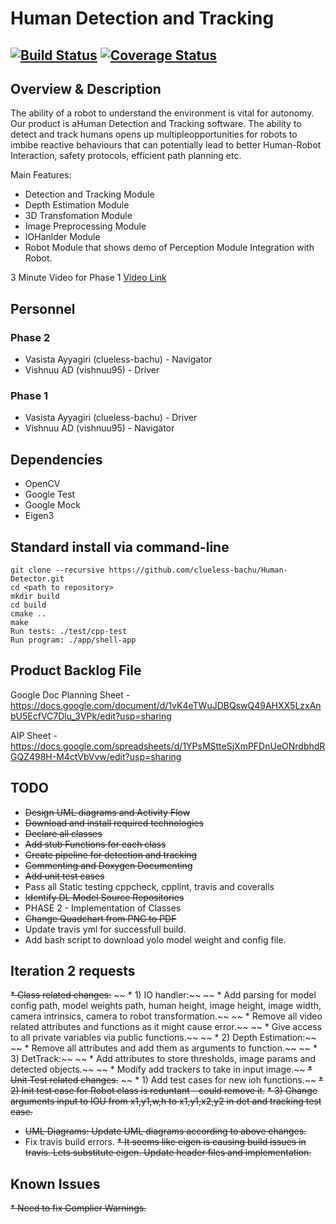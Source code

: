 # Human Detection and Tracking
[![Build Status](https://travis-ci.org/clueless-bachu/Human-Detector.svg?branch=master)](https://travis-ci.org/clueless-bachu/Human-Detector)
[![Coverage Status](https://coveralls.io/repos/github/clueless-bachu/Human-Detector/badge.svg?branch=master)](https://coveralls.io/github/clueless-bachu/Human-Detector?branch=master)
---

## Overview & Description

The  ability  of  a  robot  to  understand  the  environment  is  vital  for  autonomy.   Our  product  is  aHuman Detection and Tracking software.  The ability to detect and track humans opens up multipleopportunities for robots to imbibe reactive behaviours that can potentially lead to better Human-Robot Interaction, safety protocols, efficient path planning etc.

Main Features:
* Detection and Tracking Module
* Depth Estimation Module
* 3D Transfomation Module
* Image Preprocessing Module
* IOHanlder Module
* Robot Module that shows demo of Perception Module Integration with Robot.

3 Minute Video for Phase 1
[Video Link](https://www.youtube.com/watch?v=N3DkdJLmnMI&feature=youtu.be)

## Personnel

### Phase 2
* Vasista Ayyagiri (clueless-bachu) - Navigator
* Vishnuu AD (vishnuu95) - Driver

### Phase 1
* Vasista Ayyagiri (clueless-bachu) - Driver
* Vishnuu AD (vishnuu95) - Navigator

## Dependencies

* OpenCV
* Google Test
* Google Mock
* Eigen3

## Standard install via command-line
```
git clone --recursive https://github.com/clueless-bachu/Human-Detector.git
cd <path to repository>
mkdir build
cd build
cmake ..
make
Run tests: ./test/cpp-test
Run program: ./app/shell-app
```

## Product Backlog File

Google Doc Planning Sheet - https://docs.google.com/document/d/1vK4eTWuJDBQswQ49AHXX5LzxAnbU5EcfVC7Dlu_3VPk/edit?usp=sharing

AIP Sheet - https://docs.google.com/spreadsheets/d/1YPsMStteSjXmPFDnUeONrdbhdRGQZ498H-M4ctVbVvw/edit?usp=sharing

## TODO

* ~~Design UML diagrams and Activity Flow~~
* ~~Download and install required technologies~~
* ~~Declare all classes~~
* ~~Add stub Functions for each class~~
* ~~Create pipeline for detection and tracking~~
* ~~Commenting and Doxygen Documenting~~
* ~~Add unit test cases~~
* Pass all Static testing cppcheck, cpplint, travis and coveralls
* ~~Identify DL Model Source Repositories~~
* PHASE 2 - Implementation of Classes
* ~~Change Quadchart from PNG to PDF~~
* Update travis yml for successfull build.
* Add bash script to download yolo model weight and config file.

## Iteration 2 requests
~~* Class related changes:~~
~~  * 1) IO handler:~~
~~    * Add parsing for model config path, model weights path, human height, image height, image width, camera intrinsics, camera to robot transformation.~~
~~    * Remove all video related attributes and functions as it might cause error.~~
~~    * Give access to all private variables via public functions.~~
~~  * 2) Depth Estimation:~~
~~    * Remove all attributes and add them as arguments to function.~~
~~  * 3) DetTrack:~~
~~    * Add attributes to store thresholds, image params and detected objects.~~
~~    * Modify add trackers to take in input image.~~
~~* Unit Test related changes.~~
~~  * 1) Add test cases for new ioh functions.~~
  ~~* 2) Init test case for Robot class is reduntant - could remove it.~~
  ~~* 3) Change arguments input to IOU from x1,y1,w,h to x1,y1,x2,y2 in det and tracking test case.~~
* ~~UML Diagrams: Update UML diagrams according to above changes.~~
* Fix travis build errors.
~~* It seems like eigen is causing build issues in travis. Lets substitute eigen. Update header files and implementation.~~

## Known Issues

~~* Need to fix Complier Warnings.~~
